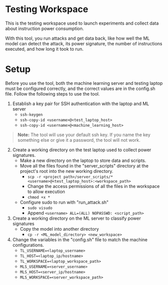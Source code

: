 # Testing Workspace
This is the testing workspace used to launch experiments and collect data about instruction power consumption.

With this tool, you run attacks and get data back, like how well the ML model can detect the attack, its power signature, the number of instructions executed, and how long it took to run.

# Setup
Before you use the tool, both the machine learning server and testing laptop must be configured correctly, and the correct values are in the config.sh file. Follow the following steps to use the tool.

1. Establish a key pair for SSH authentication with the laptop and ML server
   - `ssh-keygen`
   - `ssh-copy-id <username>@<test_laptop_host>`
   - `ssh-copy-id <username>@<machine_learning_host>`
> **Note:** The tool will use your default ssh key. If you name the key something else or give it a password, the tool will not work.
2. Create a working directory on the test laptop used to collect power signatures.
   - Make a new directory on the laptop to store data and scripts.
   - Move all the files found in the "server_scripts" directory at the project's root into the new working directory.
     - `scp -r <project path>/server_scripts/* <username>@<test_laptop_host>:<workspace_path>`
     - Change the access permissions of all the files in the workspace to allow execution
     - `chmod +x *`
   - Configure sudo to run with "run_attack.sh"
     - `sudo visudo`
     - Append `<username> ALL=(ALL) NOPASSWD: <script_path>`
3. Create a working directory on the ML server to classify power signatures
   - Copy the model into another directory
     - `cp -r <ML_model_directory> <new_workspace>`
4. Change the variables in the "config.sh" file to match the machine configurations.
   - `TL_USERNAME=<laptop_username>`
   - `TL_HOST=<laptop_ip/hostname>`
   - `TL_WORKSPACE=<laptop_workspace_path>`
   - `MLS_USERNAME=<server_username>`
   - `MLS_HOST=<server_ip/hostname>`
   - `MLS_WORKSPACE=<server_workspace_path>`


